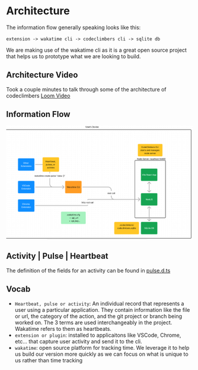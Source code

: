 # Architecture

The information flow generally speaking looks like this:

```
extension -> wakatime cli -> codeclimbers cli -> sqlite db
```

We are making use of the wakatime cli as it is a great open source project that helps us to prototype what we are looking to build.

## Architecture Video

Took a couple minutes to talk through some of the architecture of codeclimbers
[Loom Video](https://www.loom.com/share/36a7fc061fa3415aac550c4f63a1618e?sid=fee45422-4c38-4179-ac3f-7805cb5f81d5)

## Information Flow

![Information Diagram](./information_diagram.png)

## Activity | Pulse | Heartbeat

The definition of the fields for an activity can be found in [pulse.d.ts](../packages/server/src/v1/pulse/infrastructure/database/models/pulse.d.ts)

## Vocab

- `Heartbeat, pulse or activity`: An individual record that represents a user using a particular application. They contain information like the file or url, the category of the action, and the git project or branch being worked on. The 3 terms are used interchangeably in the project. Wakatime refers to them as heartbeats.
- `extension or plugin`: installed to applicaitons like VSCode, Chrome, etc... that capture user activity and send it to the cli.
- `wakatime`: open source platform for tracking time. We leverage it to help us build our version more quickly as we can focus on what is unique to us rather than time tracking
